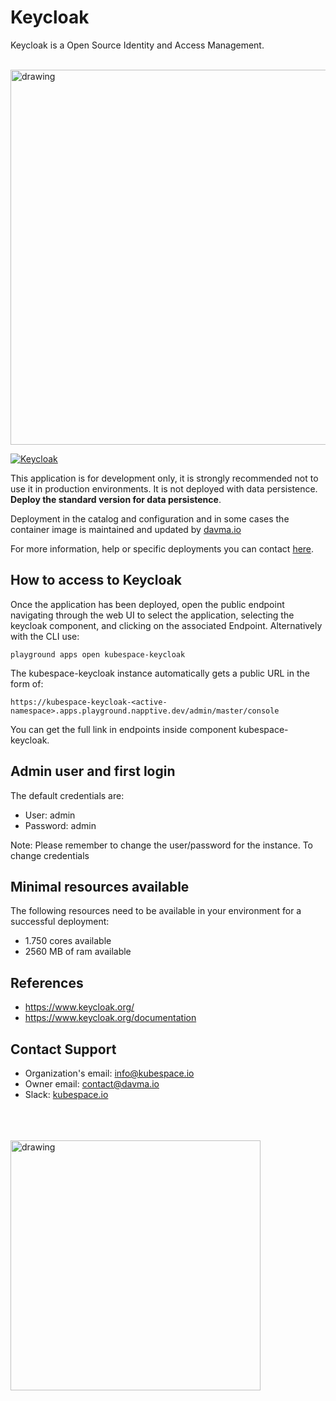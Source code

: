 # Keycloak

Keycloak is a Open Source Identity and Access Management.

</br>

<img src="https://www.keycloak.org/resources/images/screen-login.png" alt="drawing" width="600"/>

[![Keycloak](https://github.com/kubespace-io/napptive-applications/actions/workflows/keycloak-actions.yml/badge.svg)](https://github.com/kubespace-io/napptive-applications/actions/workflows/keycloak-actions.yml)

This application is for development only, it is strongly recommended not to use it in production environments. It is not deployed with data persistence. __Deploy the standard version for data persistence__. 

Deployment in the catalog and configuration and in some cases the container image is maintained and updated by [davma.io](mailto:contact@davma.io)

For more information, help or specific deployments you can contact [here](mailto:contact@davma.io).


## How to access to Keycloak

Once the application has been deployed, open the public endpoint navigating through the web UI to select the application, selecting the keycloak component, and clicking on the associated Endpoint. Alternatively with the CLI use:

```
playground apps open kubespace-keycloak
```

The kubespace-keycloak instance automatically gets a public URL in the form of:
```
https://kubespace-keycloak-<active-namespace>.apps.playground.napptive.dev/admin/master/console
```
You can get the full link in endpoints inside component kubespace-keycloak.

## Admin user and first login
The default credentials are:
- User: admin
- Password: admin

Note: Please remember to change the user/password for the instance. To change credentials

## Minimal resources available
The following resources need to be available in your environment for a successful deployment:
- 1.750 cores available
- 2560 MB of ram available

## References
* https://www.keycloak.org/
* https://www.keycloak.org/documentation

## Contact Support

- Organization's email: [info@kubespace.io](mailto:info@kubespace.io)
- Owner email: [contact@davma.io](mailto:contact@davma.io)
- Slack: [kubespace.io](https://join.slack.com/t/kubespaceio/shared_invite/zt-1twwd0egh-L8Hz1qz__BJXPQqOUdy3JA)

</br>
</br>
</br>

<img src="https://raw.githubusercontent.com/kubespace-io/.github/main/resources/images/kubespace.io-logo-white.png" alt="drawing" width="400"/> 
